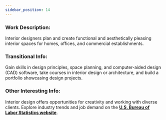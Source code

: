 ```yaml
---
sidebar_position: 14
---
```


### Work Description: 
Interior designers plan and create functional and aesthetically pleasing interior spaces for homes, offices, and commercial establishments.
### Transitional Info: 
Gain skills in design principles, space planning, and computer-aided design (CAD) software, take courses in interior design or architecture, and build a portfolio showcasing design projects.
### Other Interesting Info: 
Interior design offers opportunities for creativity and working with diverse clients. Explore industry trends and job demand on the **[U.S. Bureau of Labor Statistics website](https://www.bls.gov/ooh/arts-and-design/interior-designers.htm)**.
